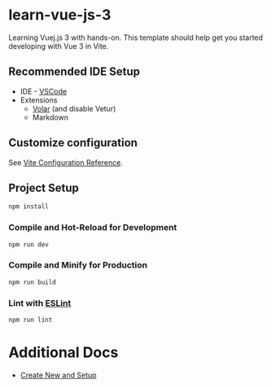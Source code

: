 # learn-vue-js-3

Learning Vuej.js 3 with hands-on.
This template should help get you started developing with Vue 3 in Vite.

## Recommended IDE Setup

- IDE - [VSCode](https://code.visualstudio.com/)
- Extensions
  - [Volar](https://marketplace.visualstudio.com/items?itemName=Vue.volar) (and disable Vetur)
  - Markdown

## Customize configuration

See [Vite Configuration Reference](https://vitejs.dev/config/).

## Project Setup

```sh
npm install
```

### Compile and Hot-Reload for Development

```sh
npm run dev
```

### Compile and Minify for Production

```sh
npm run build
```

### Lint with [ESLint](https://eslint.org/)

```sh
npm run lint
```

# Additional Docs

- [Create New and Setup](./docs/README.md)
